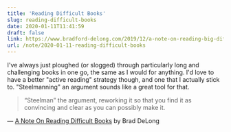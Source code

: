 ```yaml
---
title: 'Reading Difficult Books'
slug: reading-difficult-books
date: 2020-01-11T11:41:59
draft: false
link: https://www.bradford-delong.com/2019/12/a-note-on-reading-big-difficult-books.html
url: /note/2020-01-11-reading-difficult-books
---
```


I've always just ploughed (or slogged) through particularly long and challenging books in one go, the same as I would for anything. I'd love to have a better "active reading" strategy though, and one that I actually stick to. "Steelmanning" an argument sounds like a great tool for that.

> “Steelman” the argument, reworking it so that you find it as convincing and clear as you can possibly make it.

— [A Note On Reading Difficult Books](https://www.bradford-delong.com/2019/12/a-note-on-reading-big-difficult-books.html) by Brad DeLong
